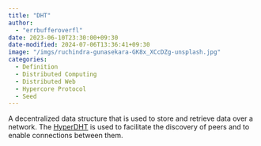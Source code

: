 ```yaml
---
title: "DHT"
author:
  - "errbufferoverfl"
date: 2023-06-10T23:30:00+09:30
date-modified: 2024-07-06T13:36:41+09:30
image: "/imgs/ruchindra-gunasekara-GK8x_XCcDZg-unsplash.jpg"
categories:
  - Definition
  - Distributed Computing
  - Distributed Web
  - Hypercore Protocol
  - Seed
---
```


A decentralized data structure that is used to store and retrieve data over a network. The [HyperDHT](hyperdht.md) is used to facilitate the discovery of peers and to enable connections between them.
